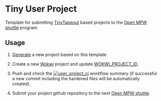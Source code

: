 # Tiny User Project

Template for submitting [TinyTapeout](https://tinytapeout.com) based projects to the [Open MPW shuttle](https://developers.google.com/silicon) program.

## Usage

1. [Generate](https://github.com/proppy/tiny_user_project/generate) a new project based on this template

2. Create a new [Wokwi](https://wokwi.com/) project and update [WOKWI_PROJECT_ID](Makefile#L227).

3. Push and check the [![user_project_ci](https://github.com/proppy/tiny_caravel_user_project/actions/workflows/user_project_ci.yml/badge.svg)](https://github.com/proppy/tiny_caravel_user_project/actions/workflows/user_project_ci.yml) workflow summary (if successful a new commit including the hardened files will be automatically created).

4. Submit your project github repository to the next [Open MPW shuttle](https://efabless.com/open_shuttle_program).
